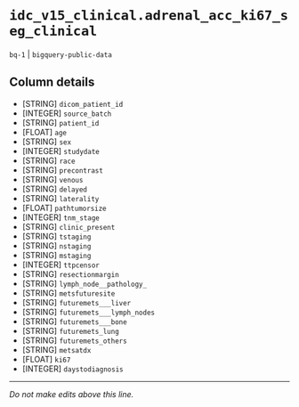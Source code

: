 # `idc_v15_clinical.adrenal_acc_ki67_seg_clinical`
`bq-1` | `bigquery-public-data`

## Column details
* [STRING]    `dicom_patient_id`
* [INTEGER]   `source_batch`
* [STRING]    `patient_id`
* [FLOAT]     `age`
* [STRING]    `sex`
* [INTEGER]   `studydate`
* [STRING]    `race`
* [STRING]    `precontrast`
* [STRING]    `venous`
* [STRING]    `delayed`
* [STRING]    `laterality`
* [FLOAT]     `pathtumorsize`
* [INTEGER]   `tnm_stage`
* [STRING]    `clinic_present`
* [STRING]    `tstaging`
* [STRING]    `nstaging`
* [STRING]    `mstaging`
* [INTEGER]   `ttpcensor`
* [STRING]    `resectionmargin`
* [STRING]    `lymph_node__pathology_`
* [STRING]    `metsfuturesite`
* [STRING]    `futuremets___liver`
* [STRING]    `futuremets___lymph_nodes`
* [STRING]    `futuremets___bone`
* [STRING]    `futuremets_lung`
* [STRING]    `futuremets_others`
* [STRING]    `metsatdx`
* [FLOAT]     `ki67`
* [INTEGER]   `daystodiagnosis`

-------------------------------------------------------------------------------
*Do not make edits above this line.*
